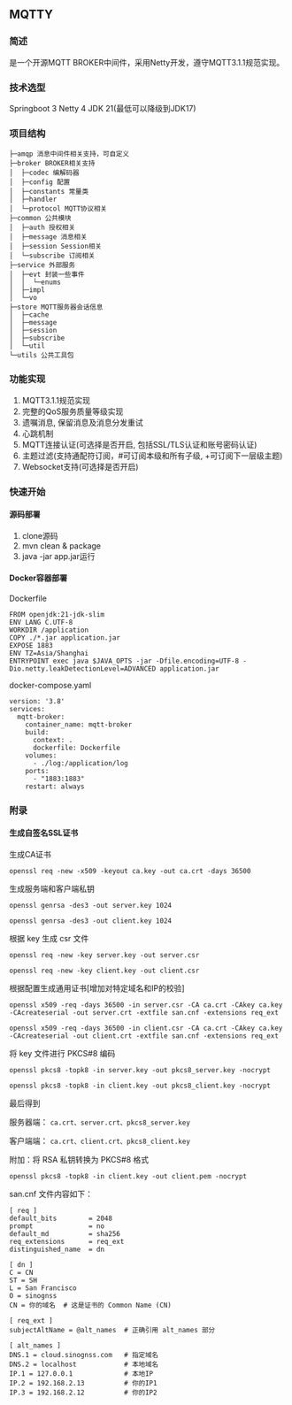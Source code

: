 ## MQTTY 
### 简述
是一个开源MQTT BROKER中间件，采用Netty开发，遵守MQTT3.1.1规范实现。

### 技术选型
Springboot 3
Netty 4
JDK 21(最低可以降级到JDK17)

### 项目结构
```
├─amqp 消息中间件相关支持，可自定义
├─broker BROKER相关支持
│  ├─codec 编解码器
│  ├─config 配置
│  ├─constants 常量类
│  ├─handler 
│  └─protocol MQTT协议相关
├─common 公共模块
│  ├─auth 授权相关
│  ├─message 消息相关
│  ├─session Session相关
│  └─subscribe 订阅相关
├─service 外部服务
│  ├─evt 封装一些事件
│  │  └─enums
│  ├─impl 
│  └─vo
├─store MQTT服务器会话信息
│  ├─cache
│  ├─message
│  ├─session
│  ├─subscribe
│  └─util
└─utils 公共工具包

```

### 功能实现
1. MQTT3.1.1规范实现
2. 完整的QoS服务质量等级实现
3. 遗嘱消息, 保留消息及消息分发重试
3. 心跳机制
4. MQTT连接认证(可选择是否开启, 包括SSL/TLS认证和账号密码认证)
5. 主题过滤(支持通配符订阅，#可订阅本级和所有子级, +可订阅下一层级主题)
7. Websocket支持(可选择是否开启)

### 快速开始
#### 源码部署
1. clone源码
2. mvn clean & package
3. java -jar app.jar运行
#### Docker容器部署
Dockerfile
```
FROM openjdk:21-jdk-slim
ENV LANG C.UTF-8
WORKDIR /application
COPY ./*.jar application.jar
EXPOSE 1883
ENV TZ=Asia/Shanghai
ENTRYPOINT exec java $JAVA_OPTS -jar -Dfile.encoding=UTF-8 -Dio.netty.leakDetectionLevel=ADVANCED application.jar
```

docker-compose.yaml
```
version: '3.8'
services:
  mqtt-broker:
    container_name: mqtt-broker
    build:
      context: .
      dockerfile: Dockerfile
    volumes:
      - ./log:/application/log
    ports:
      - "1883:1883"
    restart: always
```

### 附录
#### 生成自签名SSL证书

生成CA证书

```openssl req -new -x509 -keyout ca.key -out ca.crt -days 36500```

生成服务端和客户端私钥

```openssl genrsa -des3 -out server.key 1024```

```openssl genrsa -des3 -out client.key 1024```

根据 key 生成 csr 文件

```openssl req -new -key server.key -out server.csr```

```openssl req -new -key client.key -out client.csr```

根据配置生成通用证书[增加对特定域名和IP的校验]

```openssl x509 -req -days 36500 -in server.csr -CA ca.crt -CAkey ca.key -CAcreateserial -out server.crt -extfile san.cnf -extensions req_ext```

```openssl x509 -req -days 36500 -in client.csr -CA ca.crt -CAkey ca.key -CAcreateserial -out client.crt -extfile san.cnf -extensions req_ext```

将 key 文件进行 PKCS#8 编码

```openssl pkcs8 -topk8 -in server.key -out pkcs8_server.key -nocrypt```

```openssl pkcs8 -topk8 -in client.key -out pkcs8_client.key -nocrypt```

最后得到

服务器端： `ca.crt、server.crt、pkcs8_server.key`

客户端端： `ca.crt、client.crt、pkcs8_client.key`

附加：将 RSA 私钥转换为 PKCS#8 格式
``` shell
openssl pkcs8 -topk8 -in client.key -out client.pem -nocrypt
```

san.cnf 文件内容如下：
```
[ req ]
default_bits        = 2048
prompt              = no
default_md          = sha256
req_extensions      = req_ext
distinguished_name  = dn

[ dn ]
C = CN
ST = SH
L = San Francisco
O = sinognss
CN = 你的域名  # 这是证书的 Common Name (CN)

[ req_ext ]
subjectAltName = @alt_names  # 正确引用 alt_names 部分

[ alt_names ]
DNS.1 = cloud.sinognss.com   # 指定域名
DNS.2 = localhost            # 本地域名
IP.1 = 127.0.0.1             # 本地IP
IP.2 = 192.168.2.13          # 你的IP1
IP.3 = 192.168.2.12          # 你的IP2
```
